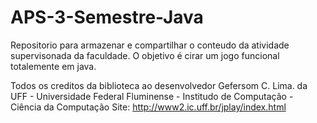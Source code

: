 # APS-3-Semestre-Java
Repositorio para armazenar e compartilhar o conteudo da atividade supervisonada da faculdade. O objetivo é cirar um jogo funcional totalemente em java.

Todos os creditos da biblioteca ao desenvolvedor Gefersom C. Lima. da UFF - Universidade Federal Fluminense - Institudo de Computação - Ciência da Computação
Site: http://www2.ic.uff.br/jplay/index.html

